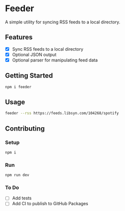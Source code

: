# Feeder

A simple utility for syncing RSS feeds to a local directory.

## Features

- [x] Sync RSS feeds to a local directory
- [x] Optional JSON output
- [x] Optional parser for manipulating feed data

## Getting Started

```bash
npm i feeder
```

## Usage

```bash
feeder --rss https://feeds.libsyn.com/104268/spotify
```

## Contributing

### Setup

```bash
npm i
```

### Run

```bash
npm run dev
```

### To Do

- [ ] Add tests
- [ ] Add CI to publish to GitHub Packages
